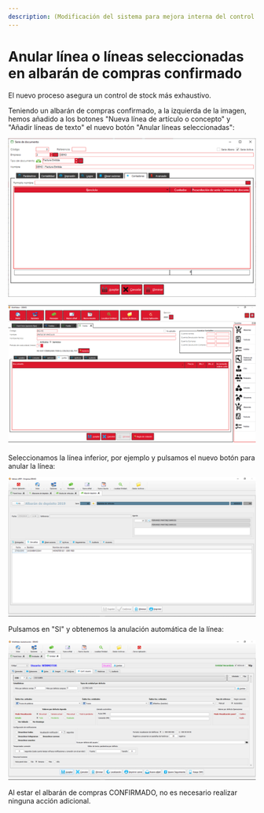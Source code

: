 ```yaml
---
description: (Modificación del sistema para mejora interna del control de stock)
---
```


# Anular línea o líneas seleccionadas en albarán de compras confirmado

El nuevo proceso asegura un control de stock más exhaustivo. 

Teniendo un albarán de compras confirmado, a la izquierda de la imagen, hemos añadido a los botones "Nueva línea de artículo o concepto" y "Añadir líneas de texto" el nuevo botón "Anular líneas seleccionadas":

![Anular l&#xED;neas seleccionadas](../../.gitbook/assets/image%20%28467%29.png)

![](../../.gitbook/assets/image%20%28377%29.png)

Seleccionamos la línea inferior, por ejemplo y pulsamos el nuevo botón para anular la línea:

![](../../.gitbook/assets/image%20%28126%29.png)

Pulsamos en "SI" y obtenemos la anulación automática de la línea:

![](../../.gitbook/assets/image%20%28136%29.png)

Al estar el albarán de compras CONFIRMADO, no es necesario realizar ninguna acción adicional.

